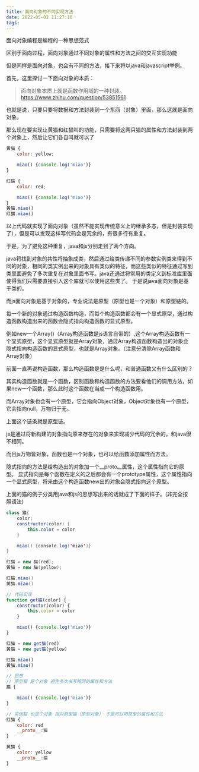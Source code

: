 ```yaml
---
title: 面向对象的不同实现方法
date: 2022-05-02 11:27:10
tags:
---
```

面向对象编程是编程的一种思想范式

区别于面向过程，面向对象通过不同对象的属性和方法之间的交互实现功能

但是同样是面向对象，也会有不同的方法，接下来将以java和javascript举例。

首先，这里探讨一下面向对象的本质：

> 面向对象本质上就是函数作用域的一种封装。 https://www.zhihu.com/question/53851561

也就是说，只要只要将数据和方法封装到一个东西（对象）里面，那么这就是面向对象。

那么现在要实现让黄猫和红猫叫的功能，只需要将这两只猫的属性和方法封装到两个对象上，然后让它们各自叫就可以了

```javascript
黄猫 {
    color: yellow;

    miao() {console.log('miao')}
}

红猫 {
    color: red;

    miao() {console.log('miao')}
}
黄猫.miao()
红猫.miao()
```
以上代码就实现了面向对象（虽然不能实现传统意义上的继承多态，但是封装实现了），但是可以发现这样写代码会是冗余的，有很多行有重复。

于是，为了避免这种重复，java和js分别走到了两个方向。

java将找到对象的共性将抽象成类，然后通过给类传递不同的参数实例类来得到不同的对象，相同的类实例出来的对象具有类似的特征，而这些类似的特征通过写到类里面避免了多次重复在对象里面书写。java还通过将常用的类定义到标准库里面使得我们只需要直接引入这个库就可以使用这些类了。
于是说java面向对象是基于类的。

而js面向对象是基于对象的，专业说法是原型（原型也是一个对象）和原型链的。

每一个新的对象通过构造函数构造，而每个构造函数都会有一个显式原型，通过构造函数构造出来的函数会隐式指向构造函数的显式原型。

例如new一个Array()（Array构造函数是js语言自带的）,这个Array构造函数有一个显式原型，这个显式原型就是Array对象，通过Array构造函数构造出的对象会隐式指向构造函数的显式原型，也就是Array对象。（注意分清除Array函数和Array对象）

前面一直再说构造函数，那么构造函数是是什么呢，和普通函数又有什么区别的？

其实构造函数就是一个函数，区别函数和构造函数的方法要看他们的调用方法，如果new一个函数，那么此时这个函数在当成一个构造函数用。

而Array对象也会有一个原型，它会指向Object对象，Object对象也有一个原型，它会指向null，万物归于无。

上面这个链条就是原型链。

js是通过将新构建的对象指向原来存在的对象来实现减少代码的冗余的，和java很不相同。

而且js万物皆对象，函数也是一个对象，也可以给函数添加属性而方法。

隐式指向的方法是给构造出的对象加一个__proto__属性，这个属性指向它的原型。
显式指向是每个函数在定义的之后都会有一个prototype属性，这个属性指向一个显式原型，将来由这个构造函数new出的对象会隐式指向这个原型。

上面的猫的例子分类用java和js的思想写出来的话就成了下面的样子。(非完全按照语法)

```java
class 猫{
    color;
    constructor(color) {
        this.color = color
    }

    miao() {console.log('miao')}
}

红猫 = new 猫(red);
黄猫 = new 猫(yellow);

红猫.miao()
黄猫.miao()
```

```javascript
// 代码实现
function get猫(color) {
    constructor(color) {
        this.color = color
    }

    miao() {console.log('miao')}
}

红猫 = new get猫(red)
黄猫 = new get猫(yellow)

红猫.miao()
黄猫.miao()

// 思想
// 原型猫 是个对象 避免多次书写相同的属性和方法
猫 {

    miao() {console.log('miao')}
}

// 实例猫 也是个对象 指向原型猫（原型对象） 于是可以用原型的属性和方法
红猫 {
    color: red
    __proto__:猫
}

黄猫 {
    color: yellow
    __proto__:猫
}

```
